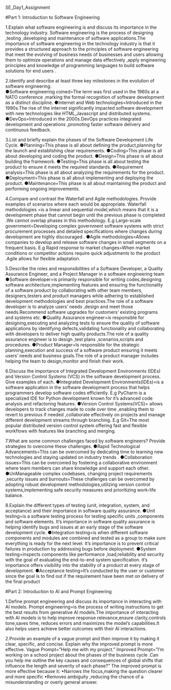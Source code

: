 SE_Day1_Assignment

#Part 1: Introduction to Software Engineering

1.Explain what software engineering is and discuss its importance in the technology industry. 
Software engineering is the process of designing ,testing ,developing and maintenance of software applications.The importance of software engineering in the technology industry is that it provides a structured approach to the principles of software engineering that meet the evolving of business needs of businesses and users allowing them to optimize operations and manage data effectively ,apply engineering principles and knowledge of programming languages to build software solutions for end users .


2.Identify and describe at least three key milestones in the evolution of software engineering.  
●Software engineering coined=The term was first used in the 1960s at a NATO conference ,marking the formal recognition of software development as a distinct discipline.
●Internet and Web technologies=Introduced in the 1990s.The rise of the internet significantly impacted software development with new technologies like HTML,Javascript and distributed systems.
●DevOps=Introduced in the 2000s.DevOps practices integrated development and operations ,promoting faster software delivery and continuous feedback.

3.List and briefly explain the phases of the Software Development Life Cycle.
●Planning=This phase is all about defining the product,planning for the launch and establishing clear requirements.
●Coding=This phase is all about developing and coding the product.
●Design=This phase is all about building the framework.
●Testing=This phase is all about testing the product to ensure it meets the required standards.
●Requirement analysis=This phase is all about analyzing the requirements for the product.
●Deployment=This phase is all about implementing and deploying the product.
●Maintenance=This phase is all about maintaining the product and performing ongoing improvements.

4.Compare and contrast the Waterfall and Agile methodologies. Provide examples of scenarios where each would be appropriate.
Waterfall methodologies =is a linear and sequential model,which means that it is a development phase that cannot begin until the previous phase is completed .We cannot overlap phases in this methodology.
E.g Large-scale government=Developing complex government software systems with strict procurement processes and detailed specifications where changes during development are highly discouraged .
●Agile methodologies=Allows companies to develop and release software changes in small segments on a frequent basis.
E.g Rapid response to market changes=When market conditions or competitor actions require quick adjustments to the product .Agile allows for flexible adaptation.

5.Describe the roles and responsibilities of a Software Developer, a Quality Assurance Engineer, and a Project Manager in a software engineering team
●Software developer=is primarily responsible for writing codes,designing software architecture,implementing features and ensuring the functionality of a software product by collaborating with other team members, designers,testers and product managers while adhering to established development methodologies and best practices.The role of a software developer is to analyze users’ needs ,design and meet those needs.Recommend software upgrades for customers’ existing programs and systems etc.
●Quality Assurance engineer=is responsible for designing,executing and analyzing tests to ensure the quality of software applications by identifying defects,validating functionality and collaborating with developers to deliver high quality products.The role of a quality assurance engineer is to design ,test plans ,scenarios,scripts and procedures.
●Product Manager=Is responsible for the strategic planning,execution and success of a software product ensuring it meets users’ needs and business goals.The role of a product manager includes helping the team to design,monitor and finish their work. 


6.Discuss the importance of Integrated Development Environments (IDEs) and Version Control Systems (VCS) in the software development process. Give examples of each.
●Integrated Development Environments(IDEs)=is a software application in the software development process that helps programmers develop software codes efficiently.
E.g PyCharm is a specialized IDE for Python development known for it’s advanced code analysis and refactoring features.
●Version Control Systems(VCS)= allows developers to track changes made to code over time ,enabling them to revert to previous if needed ,collaborate effectively on projects and manage different development streams through branching.
E.g Git=The most popular distributed version control system offering fast and flexible workflows with features like branching and merging.

7.What are some common challenges faced by software engineers? Provide strategies to overcome these challenges.
●Rapid Technological Advancements=This can be overcomed by dedicating time to learning new technologies and staying updated on industry trends .
●Collaboration issues=This can be overcomed by fostering a collaborative environment where team members can share knowledge and support each other.
●UnManageable complex codebases, changing project requirements ,security issues and burnouts=These challenges can be overcomed by adopting robust development methodologies,utilizing version control systems,implementing safe security measures and prioritizing work-life balance.

8.Explain the different types of testing (unit, integration, system, and acceptance) and their importance in software quality assurance.
●Unit testing=is a software testing process for testing specific units ,components and software elements. It’s importance in software quality assurance is helping identify bugs and issues at an early stage of the software development cycle.
●Integration testing=is when different software components and modules are combined and tested as a group to make sure everything is ready for the next level. It’s importance is to prevent critical failures in production by addressing bugs before deployment.
●System testing=inspects components like performance ,load,reliability and security with the goal of evaluating the end-to-end system specification. It’s importance offers visibility into the stability of a product at every stage of development.
●Acceptance testing=It’s conducted by the user or customer since the goal is to find out if the requirement have been met on delivery of the final product




#Part 2: Introduction to AI and Prompt Engineering

1.Define prompt engineering and discuss its importance in interacting with AI models.
Prompt engineering=is the process of writing instructions to get the best results from generative AI models.The importance of interacting with AI models is to help improve response relevance,ensure clarity,controls tone,saves time, reduces errors and maximizes the model’s capabilities.It also helps users achieve better outcomes with their AI interactions.

2.Provide an example of a vague prompt and then improve it by making it clear, specific, and concise. Explain why the improved prompt is more effective.
Vague Prompt=”Help me with my project.”
Improved Prompt=”I’m working on a school project about the phases of the business cycle .Can you help me outline the key causes and consequences of global shifts that influence the length and severity of each phase?”
The improved prompt is more effective because it:
•Narrows the focus,making the question clearer and more specific
•Removes ambiguity ,reducing the chance of a misunderstanding or overly general answer.

